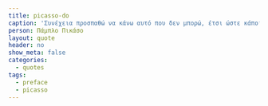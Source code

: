 ```yaml
---
title: picasso-do
caption: 'Συνέχεια προσπαθώ να κάνω αυτό που δεν μπορώ, έτσι ώστε κάποια στιγμή να μπορώ να το κάνω.'
person: Πάμπλο Πικάσο
layout: quote
header: no
show_meta: false
categories:
  - quotes
tags:
  - preface
  - picasso
---
```

